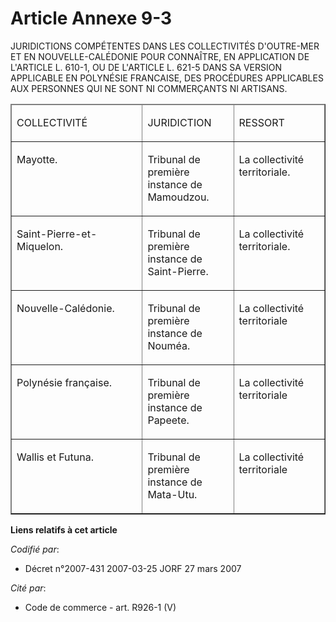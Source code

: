 # Article Annexe 9-3

JURIDICTIONS COMPÉTENTES DANS LES COLLECTIVITÉS D'OUTRE-MER ET EN NOUVELLE-CALÉDONIE POUR CONNAÎTRE, EN APPLICATION DE
L'ARTICLE L. 610-1, OU DE L'ARTICLE L. 621-5 DANS SA VERSION APPLICABLE EN POLYNÉSIE FRANCAISE, DES PROCÉDURES APPLICABLES
AUX PERSONNES QUI NE SONT NI COMMERÇANTS NI ARTISANS. 

<table width="740" align="center" border="1" cellpadding="0" cellspacing="1">
  <thead>
    <tr>
      <td width="195">

COLLECTIVITÉ

</td>
      <td width="130">

JURIDICTION

</td>
      <td width="130">

RESSORT

</td>
    </tr>
  </thead>
  <tbody>
    <tr>
      <td valign="top">

Mayotte.

</td>
      <td valign="top">

Tribunal de première instance de Mamoudzou.

</td>
      <td valign="top">

La collectivité territoriale.

</td>
    </tr>
    <tr>
      <td valign="top">

Saint-Pierre-et-Miquelon.

</td>
      <td valign="top">

Tribunal de première instance de Saint-Pierre.

</td>
      <td valign="top">

La collectivité territoriale.

</td>
    </tr>
    <tr>
      <td valign="top">

Nouvelle-Calédonie.

</td>
      <td valign="top">

Tribunal de première instance de Nouméa.

</td>
      <td valign="top">

La collectivité territoriale

</td>
    </tr>
    <tr>
      <td valign="top">

Polynésie française.

</td>
      <td valign="top">

Tribunal de première instance de Papeete.

</td>
      <td valign="top">

La collectivité territoriale

</td>
    </tr>
    <tr>
      <td valign="top">

Wallis et Futuna.

</td>
      <td valign="top">

Tribunal de première instance de Mata-Utu.

</td>
      <td valign="top">

La collectivité territoriale

</td>
    </tr>
  </tbody>
</table>

**Liens relatifs à cet article**

_Codifié par_:

  - Décret n°2007-431 2007-03-25 JORF 27 mars 2007

_Cité par_:

  - Code de commerce - art. R926-1 (V)
